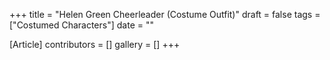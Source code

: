+++
title = "Helen Green Cheerleader (Costume Outfit)"
draft = false
tags = ["Costumed Characters"]
date = ""

[Article]
contributors = []
gallery = []
+++